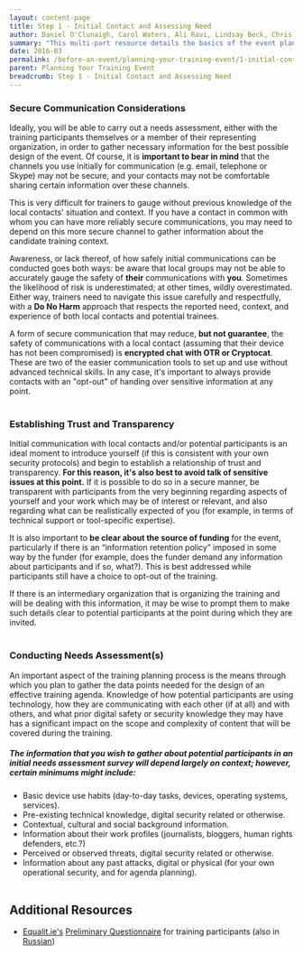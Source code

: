 ```yaml
---
layout: content-page
title: Step 1 - Initial Contact and Assessing Need
author: Daniel O'Clunaigh, Carol Waters, Ali Ravi, Lindsay Beck, Chris Doten, Nick Sera-Leyva
summary: "This multi-part resource details the basics of the event planning process, built from the documented experience of several experienced trainers - among these steps are gathering inputs, analyzing these inputs, and their subsequent impact on the design, preparation and orientation of a training event."
date: 2016-03
permalink: /before-an-event/planning-your-training-event/1-initial-contact-assessing-need/
parent: Planning Your Training Event
breadcrumb: Step 1 - Initial Contact and Assessing Need
---
```

### Secure Communication Considerations
Ideally, you will be able to carry out a needs assessment, either with the training participants themselves or a member of their representing organization, in order to gather necessary information for the best possible design of the event. Of course, it is **important to bear in mind** that the channels you use initially for communication (e.g. email, telephone or Skype) may not be secure, and your contacts may not be comfortable sharing certain information over these channels. 

This is very difficult for trainers to gauge without previous knowledge of the local contacts' situation and context. If you have a contact in common with whom you can have more reliably secure communications, you may need to depend on this more secure channel to gather information about the candidate training context.
 
Awareness, or lack thereof, of how safely initial communications can be conducted goes both ways: be aware that local groups may not be able to accurately gauge the safety of **their** communications with **you**. Sometimes the likelihood of risk is underestimated; at other times, wildly overestimated. Either way, trainers need to navigate this issue carefully and respectfully, with a **Do No Harm** approach that respects the reported need, context, and experience of both local contacts and potential trainees.
 
A form of secure communication that may reduce, **but not guarantee**, the safety of communications with a local contact (assuming that their device has not been compromised) is **encrypted chat with OTR or Cryptocat**. These are two of the easier communication tools to set up and use without advanced technical skills. In any case, it's important to always provide contacts with an "opt-out" of handing over sensitive information at any point.
<br><br>

### Establishing Trust and Transparency
Initial communication with local contacts and/or potential participants is an ideal moment to introduce yourself (if this is consistent with your own security protocols) and begin to establish a relationship of trust and transparency. **For this reason, it's also best to avoid talk of sensitive issues at this point.** If it is possible to do so in a secure manner, be transparent with participants from the very beginning regarding aspects of yourself and your work which may be of interest or relevant, and also regarding what can be realistically expected of you (for example, in terms of technical support or tool-specific expertise). 

It is also important to **be clear about the source of funding** for the event, particularly if there is an “information retention policy” imposed in some way by the funder (for example, does the funder demand any information about participants and if so, what?). This is best addressed while participants still have a choice to opt-out of the training. 

If there is an intermediary organization that is organizing the training and will be dealing with this information, it may be wise to prompt them to make such details clear to potential participants at the point during which they are invited.
<br><br>

### Conducting Needs Assessment(s)
An important aspect of the training planning process is the means through which you plan to gather the data points needed for the design of an effective training agenda. Knowledge of how potential participants are using technology, how they are communicating with each other (if at all) and with others, and what prior digital safety or security knowledge they may have has a significant impact on the scope and complexity of content that will be covered during the training. 

##### The information that you wish to gather about potential participants in an initial needs assessment survey will depend largely on context; however, certain minimums might include:

- Basic device use habits (day-to-day tasks, devices, operating systems, services).
- Pre-existing technical knowledge, digital security related or otherwise.
- Contextual, cultural and social background information.
- Information about their work profiles (journalists, bloggers, human rights defenders, etc.?) 
- Perceived or observed threats, digital security related or otherwise.
- Information about any past attacks, digital or physical (for your own operational security, and for agenda planning).
<br><br>

## Additional Resources

- [Equalit.ie's](https://equalit.ie/) [Preliminary Questionnaire](https://learn.equalit.ie/wiki/Resource_Kit/Questionnaire) for training participants (also in [Russian](https://learn.equalit.ie/wiki/%D0%9E%D0%BF%D1%80%D0%BE%D1%81%D0%BD%D0%B8%D0%BA_%D1%83%D1%87%D0%B0%D1%81%D1%82%D0%BD%D0%B8%D0%BA%D0%BE%D0%B2))

